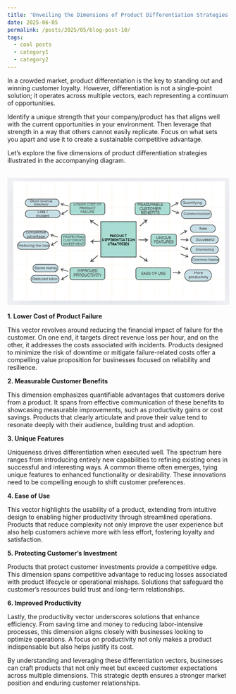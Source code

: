 ```yaml
---
title: 'Unveiling the Dimensions of Product Differentiation Strategies'
date: 2025-06-05
permalink: /posts/2025/05/blog-post-10/
tags:
  - cool posts
  - category1
  - category2
---
```


In a crowded market, product differentiation is the key to standing out and winning customer loyalty. However, differentiation is not a single-point solution; it operates across multiple vectors, each representing a continuum of opportunities. 

Identify a unique strength that your company/product has that aligns well with the current opportunities in your environment. Then leverage that strength in a way that others cannot easily replicate. Focus on what sets you apart and use it to create a sustainable competitive advantage.

Let’s explore the five dimensions of product differentiation strategies illustrated in the accompanying diagram.

<br/><img src='/images/Product differentiation.png'><br/>

**1. Lower Cost of Product Failure**

This vector revolves around reducing the financial impact of failure for the customer. On one end, it targets direct revenue loss per hour, and on the other, it addresses the costs associated with incidents. Products designed to minimize the risk of downtime or mitigate failure-related costs offer a compelling value proposition for businesses focused on reliability and resilience.

**2. Measurable Customer Benefits**

This dimension emphasizes quantifiable advantages that customers derive from a product. It spans from effective communication of these benefits to showcasing measurable improvements, such as productivity gains or cost savings. Products that clearly articulate and prove their value tend to resonate deeply with their audience, building trust and adoption.

**3. Unique Features**

Uniqueness drives differentiation when executed well. The spectrum here ranges from introducing entirely new capabilities to refining existing ones in successful and interesting ways. A common theme often emerges, tying unique features to enhanced functionality or desirability. These innovations need to be compelling enough to shift customer preferences.

**4. Ease of Use**

This vector highlights the usability of a product, extending from intuitive design to enabling higher productivity through streamlined operations. Products that reduce complexity not only improve the user experience but also help customers achieve more with less effort, fostering loyalty and satisfaction.

**5. Protecting Customer’s Investment**

Products that protect customer investments provide a competitive edge. This dimension spans competitive advantage to reducing losses associated with product lifecycle or operational mishaps. Solutions that safeguard the customer’s resources build trust and long-term relationships.

**6. Improved Productivity**

Lastly, the productivity vector underscores solutions that enhance efficiency. From saving time and money to reducing labor-intensive processes, this dimension aligns closely with businesses looking to optimize operations. A focus on productivity not only makes a product indispensable but also helps justify its cost.

By understanding and leveraging these differentiation vectors, businesses can craft products that not only meet but exceed customer expectations across multiple dimensions. This strategic depth ensures a stronger market position and enduring customer relationships.

